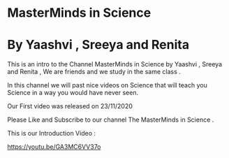 # MasterMinds in Science
# By Yaashvi , Sreeya and Renita

This is an intro to the Channel MasterMinds in Science by Yaashvi , Sreeya and Renita , We are friends and we study in the same class .

In this channel we will past nice videos on Science that will teach you Science in a way you would have never seen.

 Our First video was released on 23/11/2020
 
 Please Like and Subscribe to our channel The MasterMinds in Science .
 
 This is our Introduction Video :
 
 https://youtu.be/GA3MC6VV37o
 
